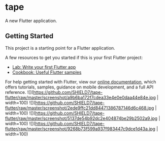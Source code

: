 # tape

A new Flutter application.

## Getting Started

This project is a starting point for a Flutter application.

A few resources to get you started if this is your first Flutter project:

- [Lab: Write your first Flutter app](https://flutter.dev/docs/get-started/codelab)
- [Cookbook: Useful Flutter samples](https://flutter.dev/docs/cookbook)

For help getting started with Flutter, view our
[online documentation](https://flutter.dev/docs), which offers tutorials,
samples, guidance on mobile development, and a full API reference.
![](https://github.com/SHIELD7/tape-flutter/raw/master/screenshot/a9b6ba172f7cdea33e4e0e0daa44e84e.jpg | width=100)
![](https://github.com/SHIELD7/tape-flutter/raw/master/screenshot/2ede9ffc21dd84471386787146d6c468.jpg | width=100)
![](https://github.com/SHIELD7/tape-flutter/raw/master/screenshot/5137de54b92dc2e404874be29b2502a9.jpg | width=100)
![](https://github.com/SHIELD7/tape-flutter/raw/master/screenshot/9268b73f599a937f983447c9dce1d43a.jpg | width=100)

